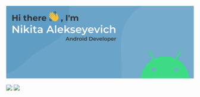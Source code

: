 ![alt text](assets/bg.svg "Title")

![](http://github-profile-summary-cards.vercel.app/api/cards/stats?username=murlod1n&theme=vue)
![](http://github-profile-summary-cards.vercel.app/api/cards/repos-per-language?username=murlod1n&theme=github_dark)
  
  



